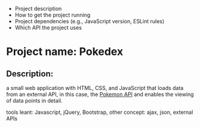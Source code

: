 - Project description
- How to get the project running
- Project dependencies (e.g., JavaScript version, ESLint rules)
- Which API the project uses

# Project name: Pokedex

## Description: 

a small web application with HTML, CSS, and JavaScript that loads data from an external API, in this case, the [Pokemon API](https://pokeapi.co/) and enables the viewing of data points in detail.

tools leant: Javascript, jQuery, Bootstrap, 
other concept: ajax, json, external APIs